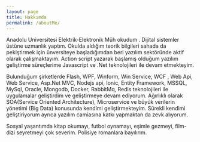 ```yaml
---
layout: page
title: Hakkımda
permalink: /aboutMe/
---
```

Anadolu Universitesi Elektrik-Elektronik Müh okudum . Dijital sistemler üstüne uzmanlık yaptım. Okulda aldığım teorik bilgileri sahada da pekiştirmek için ünversiteye başladığımdan beri yazılım sektöründe aktif olarak çalışmaktayım. Action script yazarak başlamış olduğum yazılım geliştirme süreçlerime Javascript ve .Net teknolojileri ile devam etmekteyim.

Bulunduğum şirketlerde Flash, WPF, Winform, Win Service, WCF , Web Api, Web Service, Asp.Net MVC, Nodejs api, Ionic, Entity Framework, MSSQL, MySql, Oracle, Mongodb, Docker, RabbitMq, Redis teknolojileri ile uygulamalar geliştirdim ve geliştirmeye devam ediyorum. Ağırlıklı olarak SOA(Service Oriented Architecture), Microservice ve büyük verilerin yönetimi (Big Data) konusunda kendimi geliştirmekteyim. Sürekli kendimi geliştiriyorum ayrıca yazılım camiasına katkı yapmaktan da zevk alıyorum.

Sosyal yaşantımda  kitap okumayı, futbol oynamayı, eşimle gezmeyi, film-dizi seyretmeyi çok severim. Polisiye romanlara bayılırım. 


